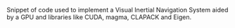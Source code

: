 Snippet of code used to implement a Visual Inertial Navigation System aided by a GPU and libraries like CUDA, magma, CLAPACK and Eigen. 
